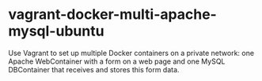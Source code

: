 # vagrant-docker-multi-apache-mysql-ubuntu
Use Vagrant to set up multiple Docker containers on a private network: one Apache WebContainer with a form on a web page and one MySQL DBContainer that receives and stores this form data.
